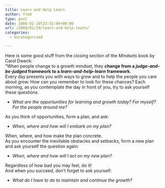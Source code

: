 ```yaml
---
title: Learn and Help Learn
author: fred
type: post
date: 2008-01-19T23:55:04+00:00
url: /2008/01/19/learn-and-help-learn/
categories:
  - Uncategorized

---
```

Here is some good stuff from the closing section of the _Mindsets_ book by Carol Dweck:  
&#8220;When people change to a growth mindset, they **change from a _judge-and-be-judged_ framework to a _learn-and-help-learn_ framework**.  
Every day presents you with ways to grow and to help the people you care about grow. How can you remember to look for these chances? Each morning, as you contemplate the day in front of you, try to ask yourself these questions.

  * _What are the opportunities for learning and growth today? For myself? For the people around me?_

As you think of opportunities, form a plan, and ask:

  * _When, where and how will I embark on my plan?_ 

When, where, and how make the plan concrete.  
As you encounter the inevitable obstacles and setbacks, form a new plan and ask yourself the question again:

  * _When, where and how will I act on my new plan?_ 

Regardless of how bad you may feel, do it!  
And when you succeed, don&#8217;t forget to ask yourself:

  * _What do I have to do to maintain and continue the growth?_